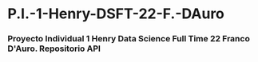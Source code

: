 # P.I.-1-Henry-DSFT-22-F.-DAuro
### Proyecto Individual 1 Henry Data Science Full Time 22 Franco D'Auro. Repositorio API
